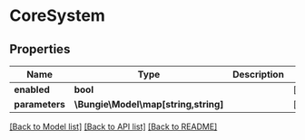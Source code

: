 # CoreSystem

## Properties
Name | Type | Description | Notes
------------ | ------------- | ------------- | -------------
**enabled** | **bool** |  | [optional] 
**parameters** | **\Bungie\Model\map[string,string]** |  | [optional] 

[[Back to Model list]](../README.md#documentation-for-models) [[Back to API list]](../README.md#documentation-for-api-endpoints) [[Back to README]](../README.md)


